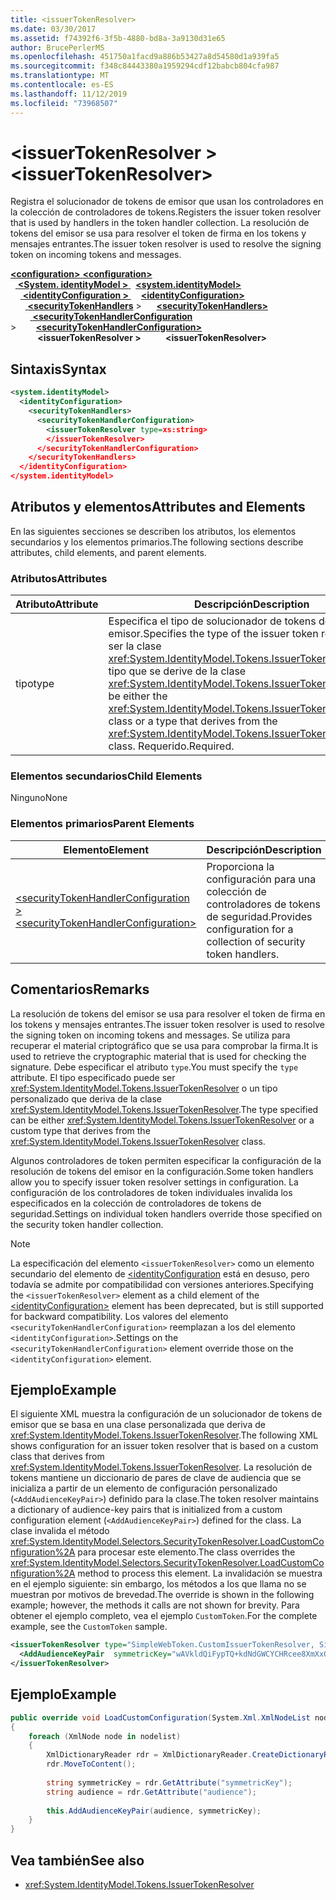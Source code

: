 ```yaml
---
title: <issuerTokenResolver>
ms.date: 03/30/2017
ms.assetid: f74392f6-3f5b-4880-bd8a-3a9130d31e65
author: BrucePerlerMS
ms.openlocfilehash: 451750a1facd9a886b53427a8d54580d1a939fa5
ms.sourcegitcommit: f348c84443380a1959294cdf12babcb804cfa987
ms.translationtype: MT
ms.contentlocale: es-ES
ms.lasthandoff: 11/12/2019
ms.locfileid: "73968507"
---
```

# <a name="issuertokenresolver"></a><span data-ttu-id="8fcbd-101">\<issuerTokenResolver ></span><span class="sxs-lookup"><span data-stu-id="8fcbd-101">\<issuerTokenResolver></span></span>
<span data-ttu-id="8fcbd-102">Registra el solucionador de tokens de emisor que usan los controladores en la colección de controladores de tokens.</span><span class="sxs-lookup"><span data-stu-id="8fcbd-102">Registers the issuer token resolver that is used by handlers in the token handler collection.</span></span> <span data-ttu-id="8fcbd-103">La resolución de tokens del emisor se usa para resolver el token de firma en los tokens y mensajes entrantes.</span><span class="sxs-lookup"><span data-stu-id="8fcbd-103">The issuer token resolver is used to resolve the signing token on incoming tokens and messages.</span></span>  
  
<span data-ttu-id="8fcbd-104">[ **\<configuration>** ](../configuration-element.md)</span><span class="sxs-lookup"><span data-stu-id="8fcbd-104">[**\<configuration>**](../configuration-element.md)</span></span>\
<span data-ttu-id="8fcbd-105">&nbsp;&nbsp;[ **\<System. identityModel >** ](system-identitymodel.md)</span><span class="sxs-lookup"><span data-stu-id="8fcbd-105">&nbsp;&nbsp;[**\<system.identityModel>**](system-identitymodel.md)</span></span>\
<span data-ttu-id="8fcbd-106">&nbsp;&nbsp;&nbsp;&nbsp;[ **\<identityConfiguration >** ](identityconfiguration.md)</span><span class="sxs-lookup"><span data-stu-id="8fcbd-106">&nbsp;&nbsp;&nbsp;&nbsp;[**\<identityConfiguration>**](identityconfiguration.md)</span></span>\
<span data-ttu-id="8fcbd-107">&nbsp;&nbsp;&nbsp;&nbsp;&nbsp;&nbsp;[ **\<securityTokenHandlers**](securitytokenhandlers.md) ></span><span class="sxs-lookup"><span data-stu-id="8fcbd-107">&nbsp;&nbsp;&nbsp;&nbsp;&nbsp;&nbsp;[**\<securityTokenHandlers>**](securitytokenhandlers.md)</span></span>\
<span data-ttu-id="8fcbd-108">&nbsp;&nbsp;&nbsp;&nbsp;&nbsp;&nbsp;&nbsp;&nbsp;[ **\<securityTokenHandlerConfiguration**](securitytokenhandlerconfiguration.md) ></span><span class="sxs-lookup"><span data-stu-id="8fcbd-108">&nbsp;&nbsp;&nbsp;&nbsp;&nbsp;&nbsp;&nbsp;&nbsp;[**\<securityTokenHandlerConfiguration>**](securitytokenhandlerconfiguration.md)</span></span>\
<span data-ttu-id="8fcbd-109">&nbsp;&nbsp;&nbsp;&nbsp;&nbsp;&nbsp;&nbsp;&nbsp;&nbsp;&nbsp; **\<issuerTokenResolver >**</span><span class="sxs-lookup"><span data-stu-id="8fcbd-109">&nbsp;&nbsp;&nbsp;&nbsp;&nbsp;&nbsp;&nbsp;&nbsp;&nbsp;&nbsp;**\<issuerTokenResolver>**</span></span>  
  
## <a name="syntax"></a><span data-ttu-id="8fcbd-110">Sintaxis</span><span class="sxs-lookup"><span data-stu-id="8fcbd-110">Syntax</span></span>  
  
```xml  
<system.identityModel>  
  <identityConfiguration>  
    <securityTokenHandlers>  
      <securityTokenHandlerConfiguration>  
        <issuerTokenResolver type=xs:string>  
        </issuerTokenResolver>  
      </securityTokenHandlerConfiguration>  
    </securityTokenHandlers>  
  </identityConfiguration>  
</system.identityModel>  
```  
  
## <a name="attributes-and-elements"></a><span data-ttu-id="8fcbd-111">Atributos y elementos</span><span class="sxs-lookup"><span data-stu-id="8fcbd-111">Attributes and Elements</span></span>  
 <span data-ttu-id="8fcbd-112">En las siguientes secciones se describen los atributos, los elementos secundarios y los elementos primarios.</span><span class="sxs-lookup"><span data-stu-id="8fcbd-112">The following sections describe attributes, child elements, and parent elements.</span></span>  
  
### <a name="attributes"></a><span data-ttu-id="8fcbd-113">Atributos</span><span class="sxs-lookup"><span data-stu-id="8fcbd-113">Attributes</span></span>  
  
|<span data-ttu-id="8fcbd-114">Atributo</span><span class="sxs-lookup"><span data-stu-id="8fcbd-114">Attribute</span></span>|<span data-ttu-id="8fcbd-115">Descripción</span><span class="sxs-lookup"><span data-stu-id="8fcbd-115">Description</span></span>|  
|---------------|-----------------|  
|<span data-ttu-id="8fcbd-116">tipo</span><span class="sxs-lookup"><span data-stu-id="8fcbd-116">type</span></span>|<span data-ttu-id="8fcbd-117">Especifica el tipo de solucionador de tokens del emisor.</span><span class="sxs-lookup"><span data-stu-id="8fcbd-117">Specifies the type of the issuer token resolver.</span></span> <span data-ttu-id="8fcbd-118">Debe ser la clase <xref:System.IdentityModel.Tokens.IssuerTokenResolver> o un tipo que se derive de la clase <xref:System.IdentityModel.Tokens.IssuerTokenResolver>.</span><span class="sxs-lookup"><span data-stu-id="8fcbd-118">Must be either the <xref:System.IdentityModel.Tokens.IssuerTokenResolver> class or a type that derives from the <xref:System.IdentityModel.Tokens.IssuerTokenResolver> class.</span></span> <span data-ttu-id="8fcbd-119">Requerido.</span><span class="sxs-lookup"><span data-stu-id="8fcbd-119">Required.</span></span>|  
  
### <a name="child-elements"></a><span data-ttu-id="8fcbd-120">Elementos secundarios</span><span class="sxs-lookup"><span data-stu-id="8fcbd-120">Child Elements</span></span>  
 <span data-ttu-id="8fcbd-121">Ninguno</span><span class="sxs-lookup"><span data-stu-id="8fcbd-121">None</span></span>  
  
### <a name="parent-elements"></a><span data-ttu-id="8fcbd-122">Elementos primarios</span><span class="sxs-lookup"><span data-stu-id="8fcbd-122">Parent Elements</span></span>  
  
|<span data-ttu-id="8fcbd-123">Elemento</span><span class="sxs-lookup"><span data-stu-id="8fcbd-123">Element</span></span>|<span data-ttu-id="8fcbd-124">Descripción</span><span class="sxs-lookup"><span data-stu-id="8fcbd-124">Description</span></span>|  
|-------------|-----------------|  
|[<span data-ttu-id="8fcbd-125">\<securityTokenHandlerConfiguration ></span><span class="sxs-lookup"><span data-stu-id="8fcbd-125">\<securityTokenHandlerConfiguration></span></span>](securitytokenhandlerconfiguration.md)|<span data-ttu-id="8fcbd-126">Proporciona la configuración para una colección de controladores de tokens de seguridad.</span><span class="sxs-lookup"><span data-stu-id="8fcbd-126">Provides configuration for a collection of security token handlers.</span></span>|  
  
## <a name="remarks"></a><span data-ttu-id="8fcbd-127">Comentarios</span><span class="sxs-lookup"><span data-stu-id="8fcbd-127">Remarks</span></span>  
 <span data-ttu-id="8fcbd-128">La resolución de tokens del emisor se usa para resolver el token de firma en los tokens y mensajes entrantes.</span><span class="sxs-lookup"><span data-stu-id="8fcbd-128">The issuer token resolver is used to resolve the signing token on incoming tokens and messages.</span></span> <span data-ttu-id="8fcbd-129">Se utiliza para recuperar el material criptográfico que se usa para comprobar la firma.</span><span class="sxs-lookup"><span data-stu-id="8fcbd-129">It is used to retrieve the cryptographic material that is used for checking the signature.</span></span> <span data-ttu-id="8fcbd-130">Debe especificar el atributo `type`.</span><span class="sxs-lookup"><span data-stu-id="8fcbd-130">You must specify the `type` attribute.</span></span> <span data-ttu-id="8fcbd-131">El tipo especificado puede ser <xref:System.IdentityModel.Tokens.IssuerTokenResolver> o un tipo personalizado que deriva de la clase <xref:System.IdentityModel.Tokens.IssuerTokenResolver>.</span><span class="sxs-lookup"><span data-stu-id="8fcbd-131">The type specified can be either <xref:System.IdentityModel.Tokens.IssuerTokenResolver> or a custom type that derives from the <xref:System.IdentityModel.Tokens.IssuerTokenResolver> class.</span></span>  
  
 <span data-ttu-id="8fcbd-132">Algunos controladores de token permiten especificar la configuración de la resolución de tokens del emisor en la configuración.</span><span class="sxs-lookup"><span data-stu-id="8fcbd-132">Some token handlers allow you to specify issuer token resolver settings in configuration.</span></span> <span data-ttu-id="8fcbd-133">La configuración de los controladores de token individuales invalida los especificados en la colección de controladores de tokens de seguridad.</span><span class="sxs-lookup"><span data-stu-id="8fcbd-133">Settings on individual token handlers override those specified on the security token handler collection.</span></span>  
  
> [!NOTE]
> <span data-ttu-id="8fcbd-134">La especificación del elemento `<issuerTokenResolver>` como un elemento secundario del elemento de [\<identityConfiguration](identityconfiguration.md) está en desuso, pero todavía se admite por compatibilidad con versiones anteriores.</span><span class="sxs-lookup"><span data-stu-id="8fcbd-134">Specifying the `<issuerTokenResolver>` element as a child element of the [\<identityConfiguration>](identityconfiguration.md) element has been deprecated, but is still supported for backward compatibility.</span></span> <span data-ttu-id="8fcbd-135">Los valores del elemento `<securityTokenHandlerConfiguration>` reemplazan a los del elemento `<identityConfiguration>`.</span><span class="sxs-lookup"><span data-stu-id="8fcbd-135">Settings on the `<securityTokenHandlerConfiguration>` element override those on the `<identityConfiguration>` element.</span></span>  
  
## <a name="example"></a><span data-ttu-id="8fcbd-136">Ejemplo</span><span class="sxs-lookup"><span data-stu-id="8fcbd-136">Example</span></span>  
 <span data-ttu-id="8fcbd-137">El siguiente XML muestra la configuración de un solucionador de tokens de emisor que se basa en una clase personalizada que deriva de <xref:System.IdentityModel.Tokens.IssuerTokenResolver>.</span><span class="sxs-lookup"><span data-stu-id="8fcbd-137">The following XML shows configuration for an issuer token resolver that is based on a custom class that derives from <xref:System.IdentityModel.Tokens.IssuerTokenResolver>.</span></span> <span data-ttu-id="8fcbd-138">La resolución de tokens mantiene un diccionario de pares de clave de audiencia que se inicializa a partir de un elemento de configuración personalizado (`<AddAudienceKeyPair>`) definido para la clase.</span><span class="sxs-lookup"><span data-stu-id="8fcbd-138">The token resolver maintains a dictionary of audience-key pairs that is initialized from a custom configuration element (`<AddAudienceKeyPair>`) defined for the class.</span></span> <span data-ttu-id="8fcbd-139">La clase invalida el método <xref:System.IdentityModel.Selectors.SecurityTokenResolver.LoadCustomConfiguration%2A> para procesar este elemento.</span><span class="sxs-lookup"><span data-stu-id="8fcbd-139">The class overrides the <xref:System.IdentityModel.Selectors.SecurityTokenResolver.LoadCustomConfiguration%2A> method to process this element.</span></span> <span data-ttu-id="8fcbd-140">La invalidación se muestra en el ejemplo siguiente: sin embargo, los métodos a los que llama no se muestran por motivos de brevedad.</span><span class="sxs-lookup"><span data-stu-id="8fcbd-140">The override is shown in the following example; however, the methods it calls are not shown for brevity.</span></span> <span data-ttu-id="8fcbd-141">Para obtener el ejemplo completo, vea el ejemplo `CustomToken`.</span><span class="sxs-lookup"><span data-stu-id="8fcbd-141">For the complete example, see the `CustomToken` sample.</span></span>  
  
```xml  
<issuerTokenResolver type="SimpleWebToken.CustomIssuerTokenResolver, SimpleWebToken">  
  <AddAudienceKeyPair  symmetricKey="wAVkldQiFypTQ+kdNdGWCYCHRcee8XmXxOvgmak8vSY=" audience="http://localhost:19851/" />  
</issuerTokenResolver>  
```  
  
## <a name="example"></a><span data-ttu-id="8fcbd-142">Ejemplo</span><span class="sxs-lookup"><span data-stu-id="8fcbd-142">Example</span></span>
  
```csharp
public override void LoadCustomConfiguration(System.Xml.XmlNodeList nodelist)  
{  
    foreach (XmlNode node in nodelist)  
    {  
        XmlDictionaryReader rdr = XmlDictionaryReader.CreateDictionaryReader(new XmlTextReader(new StringReader(node.OuterXml)));  
        rdr.MoveToContent();  
  
        string symmetricKey = rdr.GetAttribute("symmetricKey");  
        string audience = rdr.GetAttribute("audience");  
  
        this.AddAudienceKeyPair(audience, symmetricKey);  
    }  
}  
``` 
  
## <a name="see-also"></a><span data-ttu-id="8fcbd-143">Vea también</span><span class="sxs-lookup"><span data-stu-id="8fcbd-143">See also</span></span>

- <xref:System.IdentityModel.Tokens.IssuerTokenResolver>

